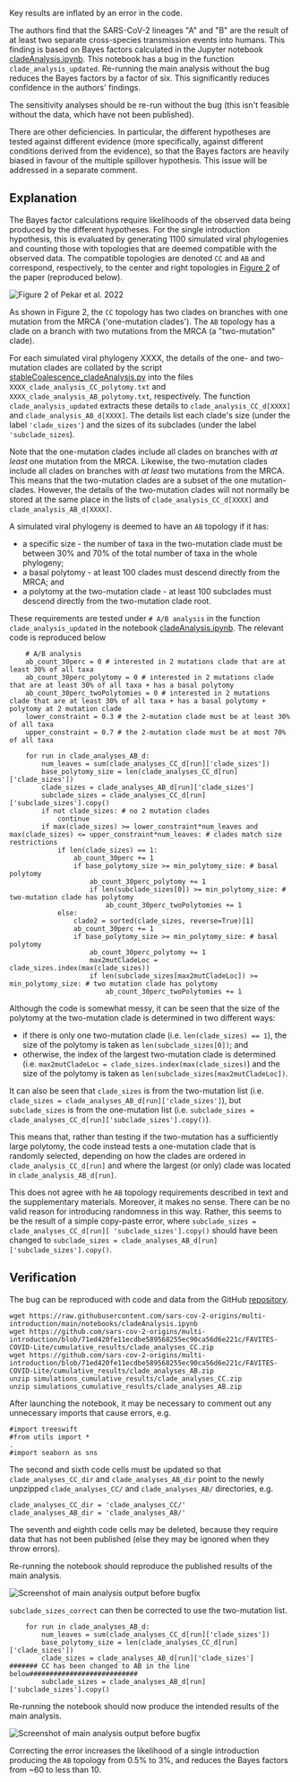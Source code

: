 Key results are inflated by an error in the code.

The authors find that the SARS-CoV-2 lineages "A" and "B" are the result of at least two separate cross-species transmission events into humans. This finding is based on Bayes factors calculated in the Jupyter notebook [cladeAnalysis.ipynb](https://github.com/sars-cov-2-origins/multi-introduction/blob/71ed420fe11ecdbe589568255ec90ca56d6e221c/notebooks/cladeAnalysis.ipynb). This notebook has a bug in the function `clade_analysis_updated`. Re-running the main analysis without the bug reduces the Bayes factors by a factor of six. This significantly reduces confidence in the authors' findings.

The sensitivity analyses should be re-run without the bug (this isn't feasible without the data, which have not been published).

There are other deficiencies. In particular, the different hypotheses are tested against different evidence (more specifically, against different conditions derived from the evidence), so that the Bayes factors are heavily biased in favour of the multiple spillover hypothesis. This issue will be addressed in a separate comment.

## Explanation
The Bayes factor calculations require likelihoods of the observed data being produced by the different hypotheses. For the single introduction hypothesis, this is evaluated by generating 1100 simulated viral phylogenies and counting those with topologies that are deemed compatible with the observed data. The compatible topologies are denoted `CC` and `AB` and correspond, respectively, to the center and right topologies in [Figure 2](https://www.science.org/doi/10.1126/science.abp8337#F2 ) of the paper (reproduced below).

![Figure 2 of Pekar et al. 2022](https://pubpeer.com/storage/image-1690798546245.png)

As shown in Figure 2, the `CC` topology has two clades on branches with one mutation from the MRCA ('one-mutation clades'). The `AB` topology has a clade on a branch with two mutations from the MRCA (a "two-mutation" clade). 

For each simulated viral phylogeny XXXX, the details of the one- and two-mutation clades are collated by the script [stableCoalescence_cladeAnalysis.py](https://github.com/sars-cov-2-origins/multi-introduction/blob/71ed420fe11ecdbe589568255ec90ca56d6e221c/FAVITES-COVID-Lite/scripts/stableCoalescence_cladeAnalysis.py) into the files `XXXX_clade_analysis_CC_polytomy.txt` and `XXXX_clade_analysis_AB_polytomy.txt`, respectively. The function `clade_analysis_updated` extracts these details to `clade_analysis_CC_d[XXXX]` and `clade_analysis_AB_d[XXXX]`.  The details list each clade's size (under the label `'clade_sizes'`) and the sizes of its subclades (under the label `'subclade_sizes`). 

Note that the one-mutation clades include all clades on branches with *at least*  one mutation from the MRCA. Likewise, the two-mutation clades include all clades on branches with *at least* two mutations from the MRCA. This means that the two-mutation clades are a subset of the one mutation-clades.  However, the details of the two-mutation clades will not normally be stored at the same place in the lists of `clade_analysis_CC_d[XXXX]` and `clade_analysis_AB_d[XXXX]`.

A simulated viral phylogeny is deemed to have an `AB` topology if it has:
- a specific size - the number of taxa in the two-mutation clade must be between 30% and 70% of the total number of taxa in the whole phylogeny;
- a basal polytomy - at least 100 clades must descend directly from the MRCA; and 
- a polytomy at the two-mutation clade - at least 100 subclades must descend directly from the two-mutation clade root.

These requirements are tested under `# A/B analysis` in the function `clade_analysis_updated` in the notebook  [cladeAnalysis.ipynb](https://github.com/sars-cov-2-origins/multi-introduction/blob/71ed420fe11ecdbe589568255ec90ca56d6e221c/notebooks/cladeAnalysis.ipynb). The relevant code is reproduced below 
```
    # A/B analysis
    ab_count_30perc = 0 # interested in 2 mutations clade that are at least 30% of all taxa
    ab_count_30perc_polytomy = 0 # interested in 2 mutations clade that are at least 30% of all taxa + has a basal polytomy
    ab_count_30perc_twoPolytomies = 0 # interested in 2 mutations clade that are at least 30% of all taxa + has a basal polytomy + polytomy at 2 mutation clade
    lower_constraint = 0.3 # the 2-mutation clade must be at least 30% of all taxa
    upper_constraint = 0.7 # the 2-mutation clade must be at most 70% of all taxa
    
    for run in clade_analyses_AB_d:
        num_leaves = sum(clade_analyses_CC_d[run]['clade_sizes'])
        base_polytomy_size = len(clade_analyses_CC_d[run]['clade_sizes'])
        clade_sizes = clade_analyses_AB_d[run]['clade_sizes']
        subclade_sizes = clade_analyses_CC_d[run]['subclade_sizes'].copy()
        if not clade_sizes: # no 2 mutation clades
            continue
        if max(clade_sizes) >= lower_constraint*num_leaves and max(clade_sizes) <= upper_constraint*num_leaves: # clades match size restrictions
            if len(clade_sizes) == 1:
                ab_count_30perc += 1
                if base_polytomy_size >= min_polytomy_size: # basal polytomy
                    ab_count_30perc_polytomy += 1
                    if len(subclade_sizes[0]) >= min_polytomy_size: # two-mutation clade has polytomy
                        ab_count_30perc_twoPolytomies += 1
            else:
                clade2 = sorted(clade_sizes, reverse=True)[1]
                ab_count_30perc += 1
                if base_polytomy_size >= min_polytomy_size: # basal polytomy
                    ab_count_30perc_polytomy += 1
                    max2mutCladeLoc = clade_sizes.index(max(clade_sizes))
                    if len(subclade_sizes[max2mutCladeLoc]) >= min_polytomy_size: # two mutation clade has polytomy
                        ab_count_30perc_twoPolytomies += 1
```
Although the code is somewhat messy, it can be seen that the size of the polytomy at the two-mutation clade is determined in two different ways:
- if there is only one two-mutation clade (i.e. `len(clade_sizes) == 1`),  the size of the polytomy is taken as `len(subclade_sizes[0])`; and
- otherwise, the index of the largest two-mutation clade is determined (i.e. `max2mutCladeLoc = clade_sizes.index(max(clade_sizes)`) and the size of  the polytomy is taken as `len(subclade_sizes[max2mutCladeLoc])`.

It can also be seen that  `clade_sizes` is from the two-mutation list (i.e. `clade_sizes = clade_analyses_AB_d[run]['clade_sizes']`), but `subclade_sizes` is from the one-mutation list (i.e. `subclade_sizes = clade_analyses_CC_d[run]['subclade_sizes'].copy()`). 

This means that, rather than testing if the two-mutation has a sufficiently large polytomy, the code instead tests a one-mutation clade that is randomly selected, depending on how the clades are ordered in `clade_analysis_CC_d[run]` and where the largest (or only) clade was located in `clade_analysis_AB_d[run]`.

This does not agree with he `AB` topology requirements described in text and the supplementary materials. Moreover, it makes no sense. There can be no valid reason for introducing randomness in this way. Rather, this seems to be the result of a simple copy-paste error, where `subclade_sizes = clade_analyses_CC_d[run][
'subclade_sizes'].copy()` should have been changed to `subclade_sizes = clade_analyses_AB_d[run]['subclade_sizes'].copy()`. 

## Verification
The bug can be reproduced with code and data from the GitHub [repository](https://github.com/sars-cov-2-origins/multi-introduction).
```
wget https://raw.githubusercontent.com/sars-cov-2-origins/multi-introduction/main/notebooks/cladeAnalysis.ipynb
wget https://github.com/sars-cov-2-origins/multi-introduction/blob/71ed420fe11ecdbe589568255ec90ca56d6e221c/FAVITES-COVID-Lite/cumulative_results/clade_analyses_CC.zip
wget https://github.com/sars-cov-2-origins/multi-introduction/blob/71ed420fe11ecdbe589568255ec90ca56d6e221c/FAVITES-COVID-Lite/cumulative_results/clade_analyses_AB.zip
unzip simulations_cumulative_results/clade_analyses_CC.zip
unzip simulations_cumulative_results/clade_analyses_AB.zip
```
After launching the notebook, it may be necessary to comment out any unnecessary imports that cause errors, e.g.
```
#import treeswift
#from utils import *
.
#import seaborn as sns
```
The second and sixth code cells must be updated so that `clade_analyses_CC_dir` and `clade_analyses_AB_dir` point to the newly unpzipped `clade_analyses_CC/` and `clade_analyses_AB/` directories, e.g.
```
clade_analyses_CC_dir = 'clade_analyses_CC/'
clade_analyses_AB_dir = 'clade_analyses_AB/'
```
The seventh and eighth code cells may be deleted, because they require data that has not been published (else they may be ignored when they throw errors).

Re-running the notebook should reproduce the published results of the main analysis.

![Screenshot of main analysis output before bugfix](https://pubpeer.com/storage/image-1690805746422.png)

`subclade_sizes_correct` can then be corrected to use the two-mutation list.
```
    for run in clade_analyses_AB_d:
        num_leaves = sum(clade_analyses_CC_d[run]['clade_sizes'])
        base_polytomy_size = len(clade_analyses_CC_d[run]['clade_sizes'])
        clade_sizes = clade_analyses_AB_d[run]['clade_sizes']
####### CC has been changed to AB in the line below###########################    
        subclade_sizes = clade_analyses_AB_d[run]['subclade_sizes'].copy()

```
Re-running the notebook should now produce the intended results of the main analysis.

![Screenshot of main analysis output before bugfix](https://pubpeer.com/storage/image-1690806023778.png)

Correcting the error increases the likelihood of a single introduction producing the `AB` topology from 0.5% to 3%, and reduces the Bayes factors from ~60 to less than 10.
